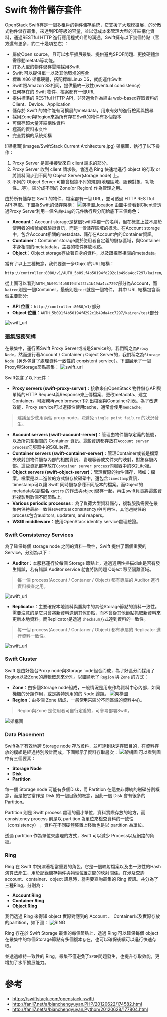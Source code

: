 # Swift 物件儲存套件
OpenStack Swift存是一個多租戶的物件儲存系統，它支援了大規模擴展，的分散式物件儲存叢集，來達到PB等級的容量，並以低成本來管理大型的非結構化資料，通過RESTful HTTP 進行應用程式介面的溝通。Swift擁有以下幾個特點（官方還有更多，約二十幾項左右）：
* 屬於Open source，且可以水平擴展叢集、提供避免SPOF問題、更換硬體無需移動metata等功能。
* 許多大型的物件儲存雲端採用Swift
* Swift 可以提供單一以及其他環境的整合
* 標準 X86 架構硬體，搭配標準Linux OS，就能運作Swift
* Swift跟Amazon S3相同，提供最終一致性(eventual consistency)
* 任何存在的 Swift 物件、檔案都有一個URL
* 提供標準的 RESTful HTTP API，非常適合作為經由 web-based存取資料的Client、Device、Application
* 儲存於 Swift 的物件能有可擴展的metadata，用來有效的進行檢索與搜尋
* 採用Zone與Region來為所有存在Swift的物件有多個複本
* 可儲存超大量非結構性資料
* 極高的資料永久性
* 完全對稱的系統架構

![架構圖](images/SwiftStack Current Architecture.jpg)
架構圖，執行了以下操作：
1. Proxy Server 是直接接受來自 client 請求的部分。
2. Proxy Server 收到 client 請求後，會透過 Ring 快速地進行 object 的存取 or 將資料同步到不同的 Object Server(storage node) 上。
3. 不同的 Object Server 可能會根據不同的規劃(地理區域、服務對象、功能性….等)，區分成不同的 Zone(or Region) 作為管理之用。

由於所有儲存在 Swift 的物件、檔案都有一個 URL，並可透過 HTTP RESTful API 存取。下圖為Swift的儲存架構：
![架構圖_location](images/swift_architecture.jpg)
由圖中會看到Client會透過Proxy Server利用一個名為```Ring```的元件執行與分配給底下三個角色：
* **Account**：Account storage是整個Swift中獨一的名稱，但在概念上並不屬於使用者的帳號或者驗證資訊，而是一個儲存區域的概念。在Account storage中，包含Account相關的metadata、儲存在Account內的Container資訊。
* **Container**：Container storage屬於使用者自定義的儲存區域，與Container本身相關的metatadata，主要的物件存放地點。
* **Object**：Object storage存放著自身的資料，以及跟檔案相關的metadata。

當有了以上三種概念，我們要進一步Object的URL結構：
```sh
http://controller:8080/v1/AUTH_5b091f4b50194fd292c1b49da4cc7297/kairen/test
```
從上面可以看到```AUTH_5b091f4b50194fd292c1b49da4cc7297```部分為Account，而```kairen```則是一個Container，最後則是```test```就是一個物件。
其中 URL 結構包含兩個主要部分:
* **API 位置**：```http://controller:8080/v1/```部分
* **Object 位置**：```AUTH_5b091f4b50194fd292c1b49da4cc7297/kairen/test```部分

![swift_url](images/swift_url.png)


### 叢集服務架構
在叢集中，運行著Swift Proxy Server或者是Service的，我們稱之為```Proxy Node```，然而運行著Account / Container / Object Server的，我們稱之為```Storage Node```（另外包含了處理資料一致性的 consistent service）。下圖展示了一個Proxy與Storage節點叢集：
![swift_url](images/swift_architecture_services.jpg)

Swift包含了以下元件：
* **Proxy servers (swift-proxy-server)**：接收來自OpenStack 物件儲存API與單純的HTTP Request與Response來上傳檔案、更改metadata、建立Container。可服務再web browser下列出檔案與Container列表。為了改進效能，Proxy service可以選擇性使用cache，通常會使用```memcache```。
> 建議至少使用兩個 proxy node，以避免 ```single point failure``` 的狀況發生。

* **Account servers (swift-account-server)**：管理由物件儲存定義的帳號，  以及所包含相關的 Container 資訊。這些資訊都存放在```Account server process```伺服器中的SQLite裡。
* **Container servers (swift-container-server)**：管理Container或者是檔案夾映射到物件儲存內部的相關資訊，
管理容器或文件夾的映射，對象存儲內部。這些資訊都存放在``` Container server process ```伺服器中的SQLite裡。
* **Object servers (swift-object-server)**：管理實際的物件儲存，諸如：檔案。檔案是以二進位的方式儲存於磁碟中，還包含```timestamp```資訊，timestamp可以讓 Swift 同時儲存多種不同版本的檔案。而Object的metadata以副檔名 ```xattrs``` 的作法與object儲存一起，再由swift負責將這些資料複製到數個不同節點上。
* **Various periodic processes**：為了負荷大型資料儲存，複製服務需要在叢集內保持最終一致性(eventual consistency)與可用性，其他週期性的process包含auditors, updaters, and reapers。
* **WSGI middleware**：使用OpenStack identity service處理驗證。

### Swift Consistency Services
為了確保每個 storage node 之間的資料一致性，Swift 提供了兩個重要的 Service，分別為以下：
* **Auditor**：本服務運行於每個 Storage 節點上，透過週期性掃描disk是否有發生錯誤，若有錯誤 Auditor service 就會將該問題 Object 移至隔離區域。
> 每一個 process(Account / Container / Object) 都有專屬的 Auditor 進行資料檢查之用。

![swift_url](images/storage_node.jpg)

* **Replicator**：主要確保本地資料與叢集中的其他Storage節點的資料一致性。需要注意的是它只會將新資料送到其他節點，而不會從其他節點抓取新資料來更新本地資料。而Replicator是透過 ```checksum```方式達到資料的一致性。
> 每一個 process(Account / Container / Object) 都有專屬的 Replicator 進行資料一致性。

 ![swift_url](images/swift_architecture_replicator.jpg)

### Swift Cluster
Swift 是由好幾台Proxy node與Storage node組合而成，為了好區分而採用了Region以及Zone的邏輯概念來分別。以圖顯示了 ```Region``` 與 ```Zone``` 的方式：

* **Zone**：由多個Storage node組成，一般情況是用來作為資料中心內部，如同機櫃的分類作用，或是將特別用的的 Node 歸類。
![架構圖](images/swift_arch_regions.jpg)
* **Region**：由多個 Zone 組成，一般常用來區分不同區域的資料中心。
> Region與Zone 是使用者可自行定義的，可參考部署Swift。

 ![架構圖](images/swift_arch_zones.jpg)

### Data Placement
Swift為了有效地跨 Storage node 存放資料，並可達到快速存取目的，在資料存放的模組是經過特別設計而成，下圖顯示了資料存取層次：
![架構圖](images/swift_arch_partition.jpg)
可以看到圖中有三個要素：
* **Storage Node**
* **Disk**
* **Partition**

每一個 Storage node 可能有多個Disk，而 Partition 在這並非傳統的磁碟分割概念，而是把它當作是 Disk 的一個目錄的概念，因此一個 Disk 會有很多的 Partition。

Partition 則是 Swift process 處理的最小單位，資料實際存放的地方，而 consistency process 則是以 partition 為單位來檢查資料的一致性（consistency）
，資料在不同硬體裝置上移動也是以 partition 為單位。

透過 partition 作為單位來處理的方式，Swift 可以減少 Process以及網路的負擔。
### Ring
Ring 在 Swift 中扮演著相當重要的角色，它是一個映射檔案以及由一致性的Hash演算法產生，用於記錄儲存物件與物理位置之間的映射關係。在涉及查詢 account、container、object 訊息時，就需要查詢叢集的 Ring 資訊。共分為了三種Ring，分別為：
* **Account Ring**
* **Container Ring**
* **Object Ring**

我們透過 Ring 來得知 object 實際對應到的 Account 、 Container以及實際存放的partition，如下圖：
![RING](images/swift_arch_ring.jpg)

Ring 存在於 Swift Storage 叢集的每個節點上，透過 Ring 可以確保每個 object 在叢集中的每個Storage節點有多個複本存在，也可以確保後續可以進行快速存取。

並透過維持一致性的 Ring，叢集不僅避免了```SPOF```問題發生，也提升存取效能，更增加了水平擴展能力。

# 參考
* https://swiftstack.com/openstack-swift/
* http://fanli7.net/a/bianchengyuyan/PHP/20120622/174582.html
* http://fanli7.net/a/bianchengyuyan/Python/20120628/177804.html
